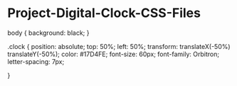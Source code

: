 # Project-Digital-Clock-CSS-Files
body {
    background: black;
}

.clock {
    position: absolute;
    top: 50%;
    left: 50%;
    transform: translateX(-50%) translateY(-50%);
    color: #17D4FE;
    font-size: 60px;
    font-family: Orbitron;
    letter-spacing: 7px;
   


}
